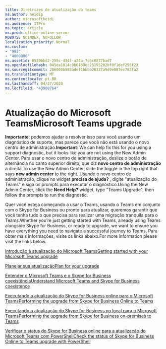 ```yaml
---
title: Diretrizes de atualização do teams
ms.author: heidip
author: microsoftheidi
ms.audience: ITPro
ms.topic: article
ms.prod: office-online-server
ROBOTS: NOINDEX, NOFOLLOW
localization_priority: Normal
ms.custom:
- "982"
- "4000006"
ms.assetid: 0530bbd2-255c-434f-a24a-7c6c0877bad7
ms.openlocfilehash: 045ea1814c0b6189ec25195202bf0f1def255f23
ms.sourcegitcommit: 286000b588adef1bbbb28337a9d9e087ec783fa2
ms.translationtype: MT
ms.contentlocale: pt-BR
ms.lasthandoff: 04/27/2020
ms.locfileid: "43908764"
---
```

# <a name="microsoft-teams-upgrade"></a><span data-ttu-id="aa9b2-102">Atualização do Microsoft Teams</span><span class="sxs-lookup"><span data-stu-id="aa9b2-102">Microsoft Teams upgrade</span></span>

<span data-ttu-id="aa9b2-103">**Importante**: podemos ajudar a resolver isso para você usando um diagnóstico de suporte, mas parece que você não está usando o novo centro de administração.</span><span class="sxs-lookup"><span data-stu-id="aa9b2-103">**Important**: We can help fix this for you using a support diagnostic, but it looks like you are not using the New Admin Center.</span></span> <span data-ttu-id="aa9b2-104">Para usar o novo centro de administração, deslize o botão de alternância no canto superior direito, que diz **novo centro de administração** à direita.</span><span class="sxs-lookup"><span data-stu-id="aa9b2-104">To use the New Admin Center, slide the toggle in the top right that says **new admin center** to the right.</span></span> <span data-ttu-id="aa9b2-105">Usando o novo centro de administração, clique no widget **precisa de ajuda?** , digite "atualização do Teams" e siga os prompts para executar o diagnóstico.</span><span class="sxs-lookup"><span data-stu-id="aa9b2-105">Using the New Admin Center, click the **Need Help?** widget, type "Teams Upgrade", then follow the prompts to run the diagnostic.</span></span>

<span data-ttu-id="aa9b2-106">Quer você esteja começando a usar o Teams, usando o Teams em conjunto com o Skype for Business ou pronto para atualizar, queremos garantir que você tenha tudo o que precisa para realizar uma migração tranquila para o Teams.</span><span class="sxs-lookup"><span data-stu-id="aa9b2-106">Whether you’re just getting started with Teams, already using Teams alongside Skype for Business, or ready to upgrade, we want to ensure you have everything you need to navigate a successful journey to Teams.</span></span> <span data-ttu-id="aa9b2-107">Para obter mais informações, visite os links abaixo.</span><span class="sxs-lookup"><span data-stu-id="aa9b2-107">For more information please visit the links below.</span></span>

[<span data-ttu-id="aa9b2-108">Introdução à atualização do Microsoft Teams</span><span class="sxs-lookup"><span data-stu-id="aa9b2-108">Getting started with your Microsoft Teams upgrade</span></span>](https://docs.microsoft.com/MicrosoftTeams/upgrade-start-here)

[<span data-ttu-id="aa9b2-109">Planejar sua atualização</span><span class="sxs-lookup"><span data-stu-id="aa9b2-109">Plan for your upgrade</span></span>](https://docs.microsoft.com/MicrosoftTeams/upgrade-plan-journey)

[<span data-ttu-id="aa9b2-110">Entender o Microsoft Teams e o Skype for Business coexistência</span><span class="sxs-lookup"><span data-stu-id="aa9b2-110">Understand Microsoft Teams and Skype for Business coexistence</span></span>](https://docs.microsoft.com/MicrosoftTeams/teams-and-skypeforbusiness-coexistence-and-interoperability)

[<span data-ttu-id="aa9b2-111">Executando a atualização do Skype for Business online para o Microsoft Teams</span><span class="sxs-lookup"><span data-stu-id="aa9b2-111">Performing the upgrade from Skype for Business Online to Teams</span></span>](https://docs.microsoft.com/MicrosoftTeams/upgrade-to-teams-execute-skypeforbusinessonline)

[<span data-ttu-id="aa9b2-112">Executando a atualização do Skype for Business no local para o Microsoft Teams</span><span class="sxs-lookup"><span data-stu-id="aa9b2-112">Performing the upgrade from Skype for Business on-premises to Teams</span></span>](https://docs.microsoft.com/MicrosoftTeams/upgrade-to-teams-execute-skypeforbusinesshybridonprem)
 
[<span data-ttu-id="aa9b2-113">Verificar o status do Skype for Business online para a atualização do Microsoft Teams com PowerShell</span><span class="sxs-lookup"><span data-stu-id="aa9b2-113">Check the status of Skype for Business Online to Teams upgrade with PowerShell</span></span>](https://docs.microsoft.com/powershell/module/skype/get-csteamsupgradestatus?view=skype-ps)